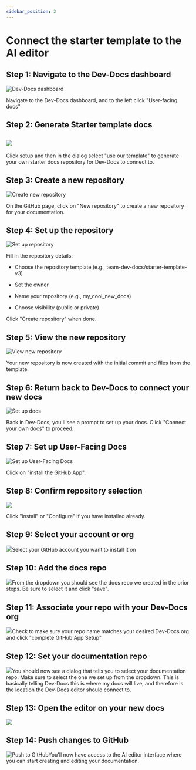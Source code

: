 ```yaml
---
sidebar_position: 2
---
```


# Connect the starter template to the AI editor

## Step 1: Navigate to the Dev-Docs dashboard

![Dev-Docs dashboard](/img/connect_the_starter_template_to_the_ai_editor/step_1.png)

Navigate to the Dev-Docs dashboard, and to the left click "User-facing docs"

## Step 2: Generate Starter template docs

## ![](/img/connect_the_starter_template_to_the_ai_editor/step_8.png)

Click setup and then in the dialog select "use our template" to generate your own starter docs repository for Dev-Docs to connect to.

## Step 3: Create a new repository

![Create new repository](/img/connect_the_starter_template_to_the_ai_editor/step_4.png)

On the GitHub page, click on "New repository" to create a new repository for your documentation.

## Step 4: Set up the repository

![Set up repository](/img/connect_the_starter_template_to_the_ai_editor/step_5.png)

Fill in the repository details:

* Choose the repository template (e.g., team-dev-docs/starter-template-v3)

* Set the owner

* Name your repository (e.g., my\_cool\_new\_docs)

* Choose visibility (public or private)

Click "Create repository" when done.

## Step 5: View the new repository

![View new repository](/img/connect_the_starter_template_to_the_ai_editor/step_7.png)

Your new repository is now created with the initial commit and files from the template.

## Step 6: Return back to Dev-Docs to connect your new docs

![Set up docs](/img/connect_the_starter_template_to_the_ai_editor/step_8.png)

Back in Dev-Docs, you'll see a prompt to set up your docs. Click "Connect your own docs" to proceed.

## Step 7: Set up User-Facing Docs

![Set up User-Facing Docs](/img/connect_the_starter_template_to_the_ai_editor/step_11.png)

Click on "install the GitHub App".

## Step 8: Confirm repository selection

![](/img/connect_the_starter_template_to_the_ai_editor/step_13.png)

Click "install" or "Configure" if you have installed already.

## Step 9: Select your account or org

![](/img/connect_the_starter_template_to_the_ai_editor/step_16.png)Select your GitHub account you want to install it on

## Step 10: Add the docs repo

![](/img/connect_the_starter_template_to_the_ai_editor/step_17.png)From the dropdown you should see the docs repo we created in the prior steps. Be sure to select it and click "save".

## Step 11: Associate your repo with your Dev-Docs org

![](/img/connect_the_starter_template_to_the_ai_editor/step_22.png)Check to make sure your repo name matches your desired Dev-Docs org and click "complete GitHub App Setup"

## Step 12: Set your documentation repo

![](/img/connect_the_starter_template_to_the_ai_editor/step_25.png)You should now see a dialog that tells you to select your documentation repo. Make sure to select the one we set up from the dropdown. This is basically telling Dev-Docs this is where my docs will live, and therefore is the location the Dev-Docs editor should connect to.

## Step 13: Open the editor on your new docs

![](/img/starter_template_edit_docs.png)

## Step 14: Push changes to GitHub

![Push to GitHub](/img/connect_the_starter_template_to_the_ai_editor/step_28.png)You'll now have access to the AI editor interface where you can start creating and editing your documentation.
